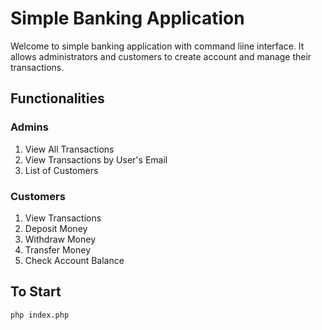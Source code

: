 # Simple Banking Application

Welcome to simple banking application with command liine interface. It allows administrators and customers to create account and manage their transactions.

## Functionalities

### Admins

1. View All Transactions
2. View Transactions by User's Email
3. List of Customers

### Customers

1. View Transactions
2. Deposit Money
3. Withdraw Money
4. Transfer Money
5. Check Account Balance

## To Start

`php index.php`
